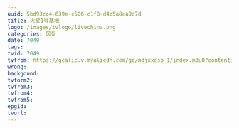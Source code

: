```yaml
---
uuid: 5bd93cc4-639e-c506-c1f8-d4c5a8ca8d7d
title: 火星1号基地
logo: /images/tvlogo/livechina.png
categories: 风景
date: 7049
tags:
tvid: 7049
tvfrom: https://gcalic.v.myalicdn.com/gc/mdjxxdsb_1/index.m3u8?contentid=2820180516001
wrong:
backgound:
tvform2:
tvfrom3:
tvfrom4:
tvfrom5:
epgid:
tvurl:
---
```

